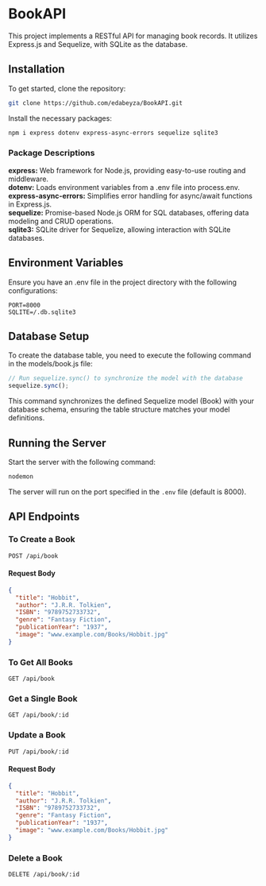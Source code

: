 # BookAPI

This project implements a RESTful API for managing book records. It utilizes Express.js and Sequelize, with SQLite as the database.

## Installation

To get started, clone the repository:

```bash
git clone https://github.com/edabeyza/BookAPI.git
```
Install the necessary packages:

```bash
npm i express dotenv express-async-errors sequelize sqlite3
```

### Package Descriptions

**express:** Web framework for Node.js, providing easy-to-use routing and middleware.
<br>**dotenv:** Loads environment variables from a .env file into process.env.
<br>**express-async-errors:** Simplifies error handling for async/await functions in Express.js.
<br>**sequelize:** Promise-based Node.js ORM for SQL databases, offering data modeling and CRUD operations.
<br>**sqlite3:** SQLite driver for Sequelize, allowing interaction with SQLite databases.

## Environment Variables

Ensure you have an .env file in the project directory with the following configurations:

```env
PORT=8000
SQLITE=/.db.sqlite3
```
## Database Setup

To create the database table, you need to execute the following command in the models/book.js file:

```javascript
// Run sequelize.sync() to synchronize the model with the database
sequelize.sync();
```
This command synchronizes the defined Sequelize model (Book) with your database schema, ensuring the table structure matches your model definitions.

## Running the Server

Start the server with the following command:

```bash
nodemon
```

The server will run on the port specified in the `.env` file (default is 8000).

## API Endpoints

### To Create a Book

```http
POST /api/book
```

#### Request Body

```json
{
  "title": "Hobbit",
  "author": "J.R.R. Tolkien",
  "ISBN": "9789752733732",
  "genre": "Fantasy Fiction",
  "publicationYear": "1937",
  "image": "www.example.com/Books/Hobbit.jpg"
}
```

### To Get All Books

```http
GET /api/book
```

### Get a Single Book

```http
GET /api/book/:id
```

### Update a Book

```http
PUT /api/book/:id
```

#### Request Body

```json
{
  "title": "Hobbit",
  "author": "J.R.R. Tolkien",
  "ISBN": "9789752733732",
  "genre": "Fantasy Fiction",
  "publicationYear": "1937",
  "image": "www.example.com/Books/Hobbit.jpg"
}
```

### Delete a Book

```http
DELETE /api/book/:id
```
